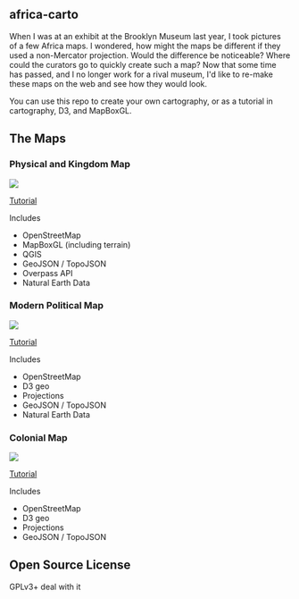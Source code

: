 ## africa-carto

When I was at an exhibit at the Brooklyn Museum last year, I took pictures of a
few Africa maps. I wondered, how might the maps be different if they used a
non-Mercator projection. Would the difference be noticeable? Where could the
curators go to quickly create such a map? Now that some time has passed, and I
no longer work for a rival museum, I'd like to re-make these maps on the web
and see how they would look.

You can use this repo to create your own cartography, or as a tutorial
in cartography, D3, and MapBoxGL.

## The Maps

### Physical and Kingdom Map

<img src="http://mapmeld.github.io/africa-carto/maps/2.jpg"/>

<a href="https://github.com/mapmeld/africa-carto/tree/gh-pages/physical">Tutorial</a>

Includes

* OpenStreetMap
* MapBoxGL (including terrain)
* QGIS
* GeoJSON / TopoJSON
* Overpass API
* Natural Earth Data

### Modern Political Map

<img src="http://mapmeld.github.io/africa-carto/maps/3.jpg"/>

<a href="https://github.com/mapmeld/africa-carto/tree/gh-pages/modern">Tutorial</a>

Includes

* OpenStreetMap
* D3 geo
* Projections
* GeoJSON / TopoJSON
* Natural Earth Data

### Colonial Map

<img src="http://mapmeld.github.io/africa-carto/maps/1.jpg"/>

<a href="https://github.com/mapmeld/africa-carto/tree/gh-pages/colonial">Tutorial</a>

Includes

* OpenStreetMap
* D3 geo
* Projections
* GeoJSON / TopoJSON

## Open Source License

GPLv3+ deal with it
